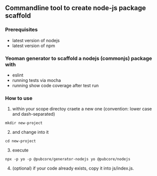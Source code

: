 ## Commandline tool to create node-js package scaffold

### Prerequisites
* latest version of nodejs
* latest version of npm

### Yeoman generator to scaffold a nodejs (commonjs) package with
* eslint
* running tests via mocha
* running show code coverage after test run

### How to use
1) within your scope directoy craete a new one (convention: lower case and dash-separated)
```
mkdir new-project
```
2) and change into it
```
cd new-project
```
3) execute
```
npx -p yo -p @pubcore/generator-nodejs yo @pubcore/nodejs
```
4) (optional) if your code already exists, copy it into js/index.js.
